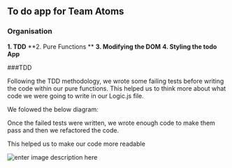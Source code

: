 ## To do app for Team Atoms 

### Organisation

**1. TDD**
**2.  Pure Functions **
**3. Modifying the DOM**
**4. Styling the todo App**

###TDD

Following the TDD methodology,  we wrote some failing tests before writing the code within our pure functions. This helped us to think more about what code we were going to write in our Logic.js file.

We folowed the below diagram:

Once the failed tests were written, we wrote enough code to make them pass and then we refactored the code.

This helped us to make our code more readable

![enter image description here](https://user-images.githubusercontent.com/9408641/27683709-e1c5e8c0-5cbe-11e7-99a4-215a5dae63f1.png)



